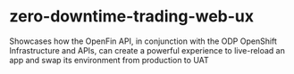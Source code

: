 # zero-downtime-trading-web-ux
Showcases how the OpenFin API, in conjunction with the ODP OpenShift Infrastructure and APIs, can create a powerful experience to live-reload an app and swap its environment from production to UAT

